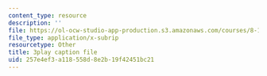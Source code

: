 ```yaml
---
content_type: resource
description: ''
file: https://ol-ocw-studio-app-production.s3.amazonaws.com/courses/8-13-14-experimental-physics-i-ii-junior-lab-fall-2016-spring-2017/257e4ef3a118558d8e2b19f42451bc21_YcuKaphreT0.vtt
file_type: application/x-subrip
resourcetype: Other
title: 3play caption file
uid: 257e4ef3-a118-558d-8e2b-19f42451bc21
---
```

